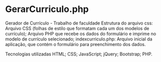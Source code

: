 # GerarCurriculo.php
Gerador de Currículo - Trabalho de faculdade
Estrutura do arquivo
css: Arquivo CSS (folhas de estilo que formatam cada um dos modelos de currículo);
Arquivo PHP que recebe os dados do formulário e imprime no modelo de currículo selecionado;
indexcurriculo.php: Arquivo inicial da aplicação, que contém o formulário para preenchimento dos dados.

Tecnologias utilizadas
HTML;
CSS;
JavaScript;
jQuery;
Bootstrap;
PHP.
